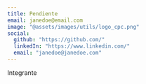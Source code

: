 ```yaml
---
title: Pendiente
email: janedoe@email.com
image: "@assets/images/utils/logo_cpc.png"
social:
  github: "https://github.com/"
  linkedIn: "https://www.linkedin.com/"
  email: "janedoe@janedoe.com"
---
```


Integrante
